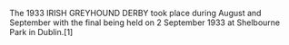 The 1933 IRISH GREYHOUND DERBY took place during August and September with the final being held on 2 September 1933 at Shelbourne Park in Dublin.[1]
